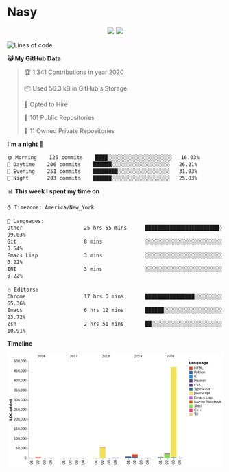 # Nasy

<p align="center">
<img height="200" src="https://github-readme-stats.vercel.app/api?username=nasyxx&count_private=true&show_icons=true&theme=dracula&include_all_commits=true"/>
<img height="200" src="https://github-readme-stats.vercel.app/api/top-langs/?username=nasyxx&theme=dracula&hide=html,jupyter+notebook&count_private=true&show_icons=true"
</p>

<!--START_SECTION:waka-->
![Lines of code](https://img.shields.io/badge/From%20Hello%20World%20I've%20written-14.2%20million%20Lines%20of%20code-blue)

**🐱 My GitHub Data** 

> 🏆 1,341 Contributions in year 2020
 > 
> 📦 Used 56.3 kB in GitHub's Storage 
 > 
> 💼 Opted to Hire
 > 
> 📜 101 Public Repositories 
 > 
> 🔑 11 Owned Private Repositories 

**I'm a night 🦉** 

```text
🌞 Morning    126 commits    ████░░░░░░░░░░░░░░░░░░░░░   16.03% 
🌆 Daytime    206 commits    ██████░░░░░░░░░░░░░░░░░░░   26.21% 
🌃 Evening    251 commits    ████████░░░░░░░░░░░░░░░░░   31.93% 
🌙 Night      203 commits    ██████░░░░░░░░░░░░░░░░░░░   25.83%

```


📊 **This week I spent my time on** 

```text
⌚︎ Timezone: America/New_York

💬 Languages: 
Other                    25 hrs 55 mins      ████████████████████████░   99.03% 
Git                      8 mins              ░░░░░░░░░░░░░░░░░░░░░░░░░   0.54% 
Emacs Lisp               3 mins              ░░░░░░░░░░░░░░░░░░░░░░░░░   0.22% 
INI                      3 mins              ░░░░░░░░░░░░░░░░░░░░░░░░░   0.22%

🔥 Editors: 
Chrome                   17 hrs 6 mins       ████████████████░░░░░░░░░   65.36% 
Emacs                    6 hrs 12 mins       ██████░░░░░░░░░░░░░░░░░░░   23.72% 
Zsh                      2 hrs 51 mins       ██░░░░░░░░░░░░░░░░░░░░░░░   10.91%

```

**Timeline**

![Chart not found](https://github.com/nasyxx/nasyxx/blob/master/charts/bar_graph.png) 


<!--END_SECTION:waka-->

<!-- ![visitors](https://visitor-badge.laobi.icu/badge?page_id=nasyxx.nasyxx) -->
